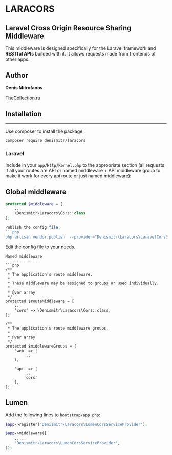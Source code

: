 # __LARACORS__
## Laravel Cross Origin Resource Sharing Middleware
This middleware is designed specifically for the Laravel framework and __RESTful APIs__ builded with it.
It allows requests made from frontends of other apps.

## Author
__Denis Mitrofanov__

[TheCollection.ru](https://thecollection.ru)

## Installation
--------

Use composer to install the package:

```bash
composer require denismitr/laracors
```

### Laravel

Include in your `app/Http/Kernel.php` to the appropriate section
(all requests if all your routes are API or named middleware + API middleware group to make it work for every api route
or just named middleware):

Global middleware
-------
```php
protected $middleware = [
    ...
    \Denismitr\Laracors\Cors::class
];

Publish the config file:
```php
php artisan vendor:publish  --provider="Denismitr\Laracors\LaravelCorsServiceProvider"
```

Edit the config file to your needs.

```
Named middleware
---------------
```php
/**
 * The application's route middleware.
 *
 * These middleware may be assigned to groups or used individually.
 *
 * @var array
 */
protected $routeMiddleware = [
    ...
    'cors' => \Denismitr\Laracors\Cors::class,
];

/**
 * The application's route middleware groups.
 *
 * @var array
 */
protected $middlewareGroups = [
    'web' => [
        ...
    ],

    'api' => [
        ...
        'cors'
    ],
];
```

## Lumen

Add the following lines to ```bootstrap/app.php```:

```php
$app->register('Denismitr\Laracors\LumenCorsServiceProvider');
```

```php
$app->middleware([
    .....
    'Denismitr\Laracors\LumenCorsServiceProvider',
]);
```